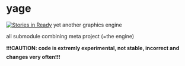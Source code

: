 yage
====
[![Stories in Ready](https://badge.waffle.io/maxdaten/yage.png?label=ready&title=Ready)](http://waffle.io/maxdaten/yage)
yet another graphics engine

all submodule combining meta project (=the engine)

:exclamation::exclamation::exclamation:**CAUTION: code is extremly experimental, not stable, incorrect and changes very often**:exclamation::exclamation::exclamation:

